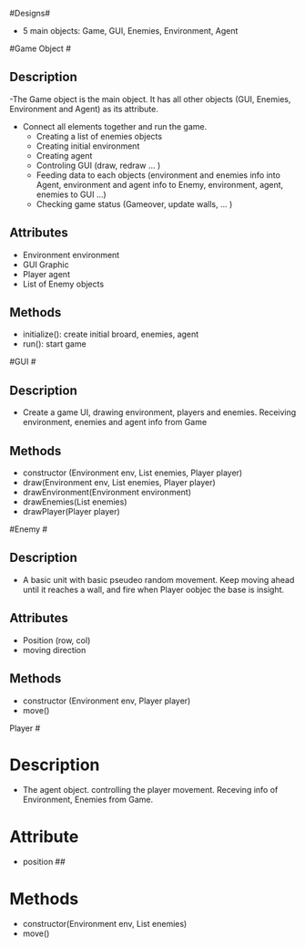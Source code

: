 #Designs#
 - 5 main objects: Game, GUI, Enemies, Environment, Agent

#Game Object # 
## Description ##
-The Game object is the main object. It has all other objects (GUI, Enemies, Environment and Agent) as its attribute.
- Connect all elements together and run the game.
  + Creating a list of enemies objects
  + Creating initial environment
  + Creating agent
  + Controling GUI (draw, redraw ... )
  + Feeding data to each objects (environment and enemies info into Agent, environment and agent info to Enemy, environment, agent, enemies to GUI ...)
  + Checking game status (Gameover, update walls, ... )
## Attributes ##
- Environment environment
- GUI Graphic
- Player agent
- List of Enemy objects
## Methods ##
- initialize(): create initial broard, enemies, agent
- run(): start game

#GUI #
## Description ##
- Create a game UI, drawing environment, players and enemies. Receiving environment, enemies and agent info from Game
## Methods ##
- constructor (Environment env, List<Enemy> enemies, Player player)
- draw(Environment env, List<Enemy> enemies, Player player)
- drawEnvironment(Environment environment)
- drawEnemies(List<Enemy> enemies)
- drawPlayer(Player player)

#Enemy #
## Description ##
- A basic unit with basic pseudeo random movement. Keep moving ahead until it reaches a wall, and fire when Player oobjec the base is insight. 
## Attributes ##
- Position (row, col)
- moving direction
## Methods ##
- constructor (Environment env, Player player)
- move()

Player #
# Description ##
- The agent object. controlling the player movement. Receving info of Environment, Enemies from Game.
# Attribute ##
- position ##
# Methods ##
- constructor(Environment env, List<Enemy> enemies)
- move()
